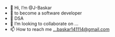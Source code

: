 - 👋 Hi, I’m @J-Baskar
- 👀 to become a software developer 
- 🌱 DSA 
- 💞️ I’m looking to collaborate on ...
- 📫 How to reach me ...baskar141114@gmail.com 

<!---
J-Baskar/J-Baskar is a ✨ special ✨ repository because its `README.md` (this file) appears on your GitHub profile.
You can click the Preview link to take a look at your changes.
--->
